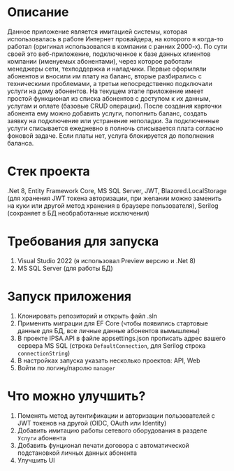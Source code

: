 # Описание
Данное приложение является имитацией системы, которая использовалась в работе Интернет провайдера, на которого я когда-то работал (оригинал использовался в компании с ранних 2000-х).
По сути своей это веб-приложение, подключенное к базе данных клиентов компании (именуемых абонентами), через которое работали менеджеры сети, техподдержка и наладчики. Первые оформляли абонентов и вносили им плату на баланс, вторые разбирались с техническими проблемами, а третьи непосредственно подключали услуги на дому абонентов.
На текущем этапе приложение имеет простой функционал из списка абонентов с доступом к их данным, услугам и оплате (базовые CRUD операции). После создания карточки абонента ему можно добавить услуги, пополнить баланс, создать заявку на подключение или устранение неполадки. За подключенные услуги списывается ежедневно в полночь списывается плата согласно фоновой задаче. Если платы нет, услуга блокируется до пополнения баланса.

# Стек проекта
.Net 8, Entity Framework Core, MS SQL Server, JWT, Blazored.LocalStorage (для хранения JWT токена авторизации, при желании можно заменить на куки или другой метод хранения в браузере пользователя), Serilog (сохраняет в БД необработанные исключения)

# Требования для запуска
1) Visual Studio 2022 (я использовал Preview версию и .Net 8)
2) MS SQL Server (для работы БД)

# Запуск приложения
1) Клонировать репозиторий и открыть файл .sln
2) Применить миграции для EF Core (чтобы появились стартовые данные для БД, все личные данные абонентов вымышлены)
3) В проекте IPSA.API в файле appsettings.json прописать адрес вашего сервера MS SQL (строка `DefaultConnection`, для Serilog строка `connectionString`)
4) В настройках запуска указать несколько проектов: API, Web
5) Войти по логину/паролю `manager`

# Что можно улучшить?
1) Поменять метод аутентификации и авторизации пользователей с JWT токенов на другой (OIDC, OAuth или Identity)
2) Добавить имитацию работы сетевого оборудования в разделе `Услуги` абонента
3) Добавить фунционал печати договора с автоматической подстановкой личных данных абонента
4) Улучшить UI
